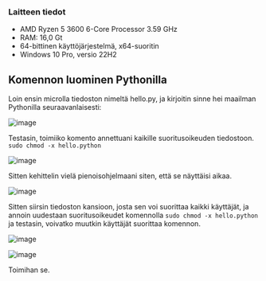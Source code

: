 ### Laitteen tiedot

- AMD Ryzen 5 3600 6-Core Processor 3.59 GHz
- RAM: 16,0 Gt
- 64-bittinen käyttöjärjestelmä, x64-suoritin
- Windows 10 Pro, versio 22H2

## Komennon luominen Pythonilla

Loin ensin microlla tiedoston nimeltä hello.py, ja kirjoitin sinne hei maailman Pythonilla seuraavanlaisesti:

![image](https://github.com/RonjaVee/smial/assets/148786247/e2e3b1a4-f62a-4c32-b12f-6c74163b242c)

Testasin, toimiiko komento annettuani kaikille suoritusoikeuden tiedostoon. `sudo chmod -x hello.python`

![image](https://github.com/RonjaVee/smial/assets/148786247/c6143441-b6b6-4f4a-88a4-58924bea82d8)

Sitten kehittelin vielä pienoisohjelmaani siten, että se näyttäisi aikaa. 

![image](https://github.com/RonjaVee/smial/assets/148786247/dff117ba-c2af-4e70-9719-776dbe0aa4a9)

Sitten siirsin tiedoston kansioon, josta sen voi suorittaa kaikki käyttäjät, ja annoin uudestaan suoritusoikeudet komennolla `sudo chmod -x hello.python` ja testasin, voivatko muutkin käyttäjät suorittaa komennon.

![image](https://github.com/RonjaVee/smial/assets/148786247/d6f4fde0-1090-4a62-af12-9462283e1c7f)

![image](https://github.com/RonjaVee/smial/assets/148786247/8b66081e-4dde-4625-86c6-b09e910f624c)

Toimihan se.
